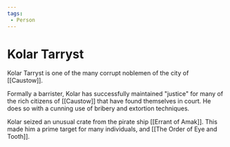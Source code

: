 ```yaml
---
tags:
 - Person
---
```



# Kolar Tarryst

Kolar Tarryst is one of the many corrupt noblemen of the city of [[Caustow]].

Formally a barrister, Kolar has successfully maintained "justice" for many of the rich citizens of [[Caustow]] that have found themselves in court. He does so with a cunning use of bribery and extortion techniques.

Kolar seized an unusual crate from the pirate ship [[Errant of Amak]]. This made him a prime target for many individuals, and [[The Order of Eye and Tooth]].
